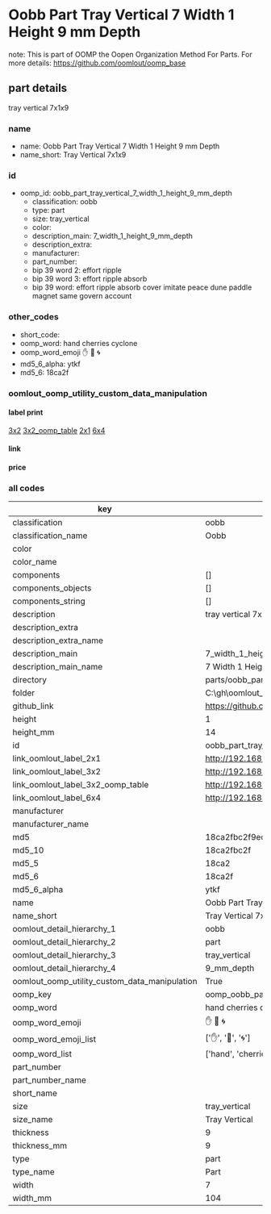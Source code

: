 # Oobb Part Tray Vertical 7 Width 1 Height 9 mm Depth  

note: This is part of OOMP the Oopen Organization Method For Parts. For more details: https://github.com/oomlout/oomp_base

##  part details
  



tray vertical 7x1x9



### name
* name: Oobb Part Tray Vertical 7 Width 1 Height 9 mm Depth
* name_short: Tray Vertical 7x1x9 
### id
* oomp_id: oobb_part_tray_vertical_7_width_1_height_9_mm_depth
  * classification: oobb
  * type: part
  * size: tray_vertical
  * color: 
  * description_main: 7_width_1_height_9_mm_depth
  * description_extra: 
  * manufacturer: 
  * part_number: 
  * bip 39 word 2: effort ripple
  * bip 39 word 3: effort ripple absorb
  * bip 39 word: effort ripple absorb cover imitate peace dune paddle magnet same govern account

### other_codes
* short_code: 
* oomp_word: hand cherries cyclone
* oomp_word_emoji :hand: :cherries: :cyclone:
* md5_6_alpha: ytkf
* md5_6: 18ca2f






### oomlout_oomp_utility_custom_data_manipulation
#### label print
[3x2](http://192.168.1.245:1112/?label=oomp%20ytkf)
[3x2_oomp_table](http://192.168.1.108:1112/?label=oomp%20ytkf)
[2x1](http://192.168.1.242:1112/?label=oomp%20ytkf)
[6x4](http://192.168.1.55:1112/?label=oomp%20ytkf)    

#### link

                              

#### price







### all codes 
| key | value |  
| --- | --- |  
| classification | oobb |  
| classification_name | Oobb |  
| color |  |  
| color_name |  |  
| components | [] |  
| components_objects | [] |  
| components_string | [] |  
| description | tray vertical 7x1x9 |  
| description_extra |  |  
| description_extra_name |  |  
| description_main | 7_width_1_height_9_mm_depth |  
| description_main_name | 7 Width 1 Height 9 mm Depth |  
| directory | parts/oobb_part_tray_vertical_7_width_1_height_9_mm_depth |  
| folder | C:\gh\oomlout_oobb_version_4_generated_parts\parts\oobb_part_tray_vertical_7_width_1_height_9_mm_depth |  
| github_link | https://github.com/oomlout/oomlout_oomp_part_src/tree/main/parts/oobb_part_tray_vertical_7_width_1_height_9_mm_depth |  
| height | 1 |  
| height_mm | 14 |  
| id | oobb_part_tray_vertical_7_width_1_height_9_mm_depth |  
| link_oomlout_label_2x1 | http://192.168.1.242:1112/?label=oomp%20ytkf |  
| link_oomlout_label_3x2 | http://192.168.1.245:1112/?label=oomp%20ytkf |  
| link_oomlout_label_3x2_oomp_table | http://192.168.1.108:1112/?label=oomp%20ytkf |  
| link_oomlout_label_6x4 | http://192.168.1.55:1112/?label=oomp%20ytkf |  
| manufacturer |  |  
| manufacturer_name |  |  
| md5 | 18ca2fbc2f9ec8828738b31801ae9235 |  
| md5_10 | 18ca2fbc2f |  
| md5_5 | 18ca2 |  
| md5_6 | 18ca2f |  
| md5_6_alpha | ytkf |  
| name | Oobb Part Tray Vertical 7 Width 1 Height 9 mm Depth |  
| name_short | Tray Vertical 7x1x9  |  
| oomlout_detail_hierarchy_1 | oobb |  
| oomlout_detail_hierarchy_2 | part |  
| oomlout_detail_hierarchy_3 | tray_vertical |  
| oomlout_detail_hierarchy_4 | 9_mm_depth |  
| oomlout_oomp_utility_custom_data_manipulation | True |  
| oomp_key | oomp_oobb_part_tray_vertical_7_width_1_height_9_mm_depth |  
| oomp_word | hand cherries cyclone |  
| oomp_word_emoji | :hand: :cherries: :cyclone: |  
| oomp_word_emoji_list | [':hand:', ':cherries:', ':cyclone:'] |  
| oomp_word_list | ['hand', 'cherries', 'cyclone'] |  
| part_number |  |  
| part_number_name |  |  
| short_name |  |  
| size | tray_vertical |  
| size_name | Tray Vertical |  
| thickness | 9 |  
| thickness_mm | 9 |  
| type | part |  
| type_name | Part |  
| width | 7 |  
| width_mm | 104 |  
